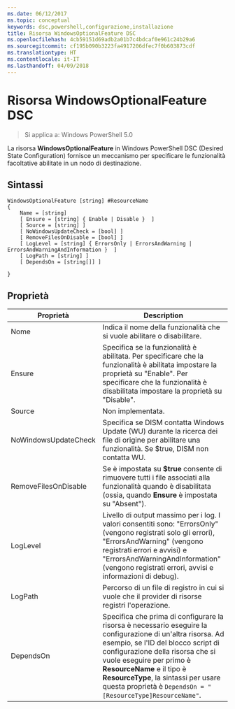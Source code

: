 ```yaml
---
ms.date: 06/12/2017
ms.topic: conceptual
keywords: dsc,powershell,configurazione,installazione
title: Risorsa WindowsOptionalFeature DSC
ms.openlocfilehash: 4cb59151d69adb2a01b7c4bdcaf0e961c24b29a6
ms.sourcegitcommit: cf195b090b3223fa4917206dfec7f0b603873cdf
ms.translationtype: HT
ms.contentlocale: it-IT
ms.lasthandoff: 04/09/2018
---
```

# <a name="dsc-windowsoptionalfeature-resource"></a>Risorsa WindowsOptionalFeature DSC

> Si applica a: Windows PowerShell 5.0

La risorsa **WindowsOptionalFeature** in Windows PowerShell DSC (Desired State Configuration) fornisce un meccanismo per specificare le funzionalità facoltative abilitate in un nodo di destinazione.

## <a name="syntax"></a>Sintassi

```
WindowsOptionalFeature [string] #ResourceName
{
    Name = [string]
    [ Ensure = [string] { Enable | Disable }  ]
    [ Source = [string] ]
    [ NoWindowsUpdateCheck = [bool] ]
    [ RemoveFilesOnDisable = [bool] ]
    [ LogLevel = [string] { ErrorsOnly | ErrorsAndWarning | ErrorsAndWarningAndInformation }  ]
    [ LogPath = [string] ]
    [ DependsOn = [string[]] ]

}
```

## <a name="properties"></a>Proprietà

|  Proprietà  |  Description   |
|---|---|
| Nome| Indica il nome della funzionalità che si vuole abilitare o disabilitare.|
| Ensure| Specifica se la funzionalità è abilitata. Per specificare che la funzionalità è abilitata impostare la proprietà su "Enable". Per specificare che la funzionalità è disabilitata impostare la proprietà su "Disable".|
| Source| Non implementata.|
| NoWindowsUpdateCheck| Specifica se DISM contatta Windows Update (WU) durante la ricerca dei file di origine per abilitare una funzionalità. Se $true, DISM non contatta WU.|
| RemoveFilesOnDisable| Se è impostata su **$true** consente di rimuovere tutti i file associati alla funzionalità quando è disabilitata (ossia, quando **Ensure** è impostata su "Absent").|
| LogLevel| Livello di output massimo per i log. I valori consentiti sono: "ErrorsOnly" (vengono registrati solo gli errori), "ErrorsAndWarning" (vengono registrati errori e avvisi) e "ErrorsAndWarningAndInformation" (vengono registrati errori, avvisi e informazioni di debug).|
| LogPath| Percorso di un file di registro in cui si vuole che il provider di risorse registri l'operazione.|
| DependsOn| Specifica che prima di configurare la risorsa è necessario eseguire la configurazione di un'altra risorsa. Ad esempio, se l'ID del blocco script di configurazione della risorsa che si vuole eseguire per primo è __ResourceName__ e il tipo è __ResourceType__, la sintassi per usare questa proprietà è `DependsOn = "[ResourceType]ResourceName"`.|